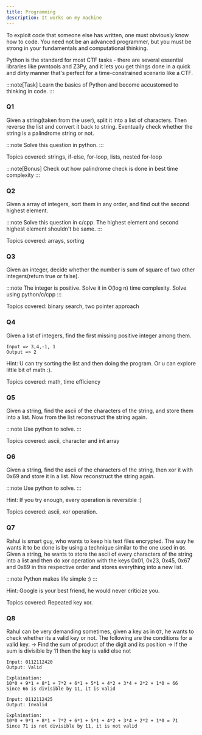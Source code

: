 ```yaml
---
title: Programming
description: It works on my machine
---
```


To exploit code that someone else has written, one must obviously know how to code. You need not be an advanced programmer, but you must be strong in your fundamentals and computational thinking.

Python is the standard for most CTF tasks - there are several essential libraries like pwntools and Z3Py, and it lets you get things done in a quick and dirty manner that's perfect for a time-constrained scenario like a CTF.

:::note[Task]
Learn the basics of Python and become accustomed to thinking in code.
:::

### Q1
Given a string(taken from the user), split it into a list of characters. Then reverse the list and convert it back to string. Eventually check whether the string is a palindrome string or not.

:::note
Solve this question in python. 
:::

Topics covered: strings, if-else, for-loop, lists, nested for-loop

:::note[Bonus] 
Check out how palindrome check is done in best time complexity
:::

### Q2
Given a array of integers, sort them in any order, and find out the second highest element. 

:::note
Solve this question in c/cpp. The highest element and second highest element shouldn't be same. 
:::

Topics covered: arrays, sorting

### Q3
Given an integer, decide whether the number is sum of square of two other integers(return true or false).

:::note
The integer is positive. Solve it in O(log n) time complexity. Solve using python/c/cpp
:::

Topics covered: binary search, two pointer approach

### Q4
Given a list of integers, find the first missing positive integer among them.

```Sample 
Input => 3,4,-1, 1
Output => 2
```

Hint: U can try sorting the list and then doing the program. Or u can explore little bit of math :).

Topics covered: math, time efficiency

### Q5
Given a string, find the ascii of the characters of the string, and store them into a list. Now from the list reconstruct the string again.

:::note
Use python to solve.
:::

Topics covered: ascii, character and int array

### Q6
Given a string, find the ascii of the characters of the string, then xor it with 0x69 and store it in a list. Now reconstruct the string again.

:::note
Use python to solve.
:::

Hint: If you try enough, every operation is reversible :)

Topics covered: ascii, xor operation.

### Q7
Rahul is smart guy, who wants to keep his text files encrypted. The way he wants it to be done is by using a technique similar to the one used in `Q6`. Given a string, he wants to store the ascii of every characters of the string into a list and then do xor operation with the keys 0x01, 0x23, 0x45, 0x67 and 0x89 in this respective order and stores everything into a new list.

:::note 
Python makes life simple :)
:::

Hint: Google is your best friend, he would never criticize you.

Topics covered: Repeated key xor.

### Q8
Rahul can be very demanding sometimes, given a key as in `Q7`, he wants to check whether its a valid key or not. The following are the conditions for a valid key.
-> Find the sum of product of the digit and its position 
-> If the sum is divisible by 11 then the key is valid else not

```sample1
Input: 0112112420
Output: Valid

Explaination: 
10*0 + 9*1 + 8*1 + 7*2 + 6*1 + 5*1 + 4*2 + 3*4 + 2*2 + 1*0 = 66
Since 66 is divisible by 11, it is valid 
```

```sample2
Input: 0112112425
Output: Invalid

Explaination: 
10*0 + 9*1 + 8*1 + 7*2 + 6*1 + 5*1 + 4*2 + 3*4 + 2*2 + 1*0 = 71
Since 71 is not divisible by 11, it is not valid 
```

